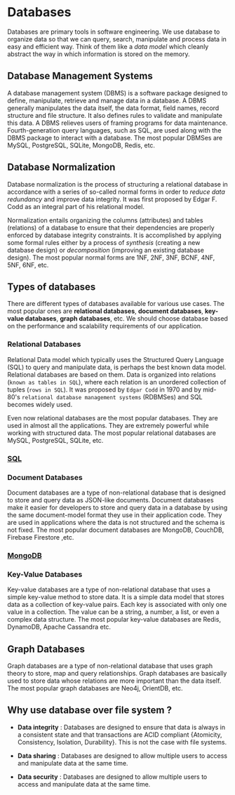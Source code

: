 # Databases

Databases are primary tools in software engineering. We use database to organize data so that we can query, search, manipulate and process data in easy and efficient way. Think of them like a _data model_ which cleanly abstract the way in which information is stored on the memory.

## Database Management Systems

A database management system (DBMS) is a software package designed to define, manipulate, retrieve and manage data in a database. A DBMS generally manipulates the data itself, the data format, field names, record structure and file structure. It also defines rules to validate and manipulate this data. A DBMS relieves users of framing programs for data maintenance. Fourth-generation query languages, such as SQL, are used along with the DBMS package to interact with a database. The most popular DBMSes are MySQL, PostgreSQL, SQLite, MongoDB, Redis, etc.

## Database Normalization

Database normalization is the process of structuring a relational database in accordance with a series of so-called normal forms in order to _reduce data redundancy_ and improve data integrity. It was first proposed by Edgar F. Codd as an integral part of his relational model.

Normalization entails organizing the columns (attributes) and tables (relations) of a database to ensure that their dependencies are properly enforced by database integrity constraints. It is accomplished by applying some formal rules either by a process of _synthesis_ (creating a new database design) or _decomposition_ (improving an existing database design). The most popular normal forms are 1NF, 2NF, 3NF, BCNF, 4NF, 5NF, 6NF, etc.

## Types of databases

There are different types of databases available for various use cases. The most popular ones are **relational databases**, **document databases**, **key-value databases**, **graph databases**, etc. We should choose database based on the performance and scalability requirements of our application.

### Relational Databases

Relational Data model which typically uses the Structured Query Language (SQL) to query and manipulate data, is perhaps the best known data model. Relational databases are based on them. Data is organized into relations (`known as tables in SQL`), where each relation is an unordered collection of tuples (`rows in SQL`). It was proposed by `Edgar Codd` in 1970 and by mid-80's `relational database management systems` (RDBMSes) and SQL becomes widely used.

Even now relational databases are the most popular databases. They are used in almost all the applications. They are extremely powerful while working with structured data. The most popular relational databases are MySQL, PostgreSQL, SQLite, etc.

### [SQL](./1_SQL/Basics.md)

### Document Databases

Document databases are a type of non-relational database that is designed to store and query data as JSON-like documents. Document databases make it easier for developers to store and query data in a database by using the same document-model format they use in their application code. They are used in applications where the data is not structured and the schema is not fixed. The most popular document databases are MongoDB, CouchDB, Firebase Firestore ,etc.

### [MongoDB](./2_MongoDB/Basics.md)

### Key-Value Databases

Key-value databases are a type of non-relational database that uses a simple key-value method to store data. It is a simple data model that stores data as a collection of key-value pairs. Each key is associated with only one value in a collection. The value can be a string, a number, a list, or even a complex data structure. The most popular key-value databases are Redis, DynamoDB, Apache Cassandra etc.

## Graph Databases

Graph databases are a type of non-relational database that uses graph theory to store, map and query relationships. Graph databases are basically used to store data whose relations are more important than the data itself. The most popular graph databases are Neo4j, OrientDB, etc.

## Why use database over file system ?

- **Data integrity** : Databases are designed to ensure that data is always in a consistent state and that transactions are ACID compliant {Atomicity, Consistency, Isolation, Durability}. This is not the case with file systems.

- **Data sharing** : Databases are designed to allow multiple users to access and manipulate data at the same time.

- **Data security** : Databases are designed to allow multiple users to access and manipulate data at the same time.
